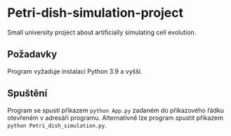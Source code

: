 # Petri-dish-simulation-project
Small university project about artificially simulating cell evolution.
## Požadavky
Program vyžaduje instalaci Python 3.9 a vyšší.
## Spuštění
Program se spustí příkazem `python App.py` zadaném do příkazového řádku otevřeném v adresáři programu. 
Alternativně lze program spustit příkazem `python Petri_dish_simulation.py`.
